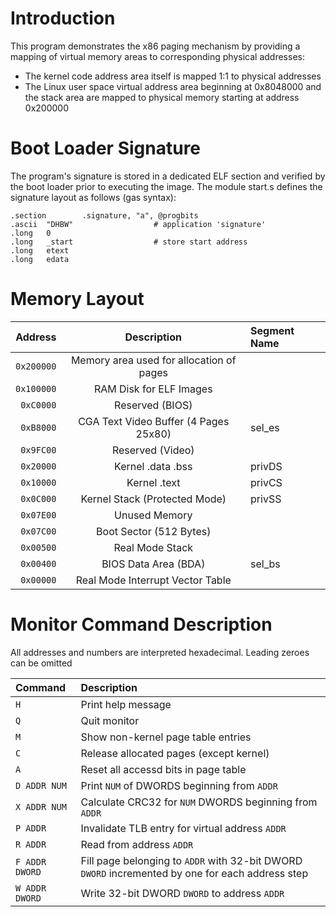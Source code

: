 # Introduction

This program demonstrates the x86 paging mechanism by providing a mapping of virtual memory areas to
corresponding physical addresses:
* The kernel code address area itself is mapped 1:1 to physical addresses
* The Linux user space virtual address area beginning at 0x8048000 and the stack area are mapped to physical
  memory starting at address 0x200000

# Boot Loader Signature

The program's signature is stored in a dedicated ELF section and verified by the boot loader
prior to executing the image. The module start.s defines the signature layout as follows
(gas syntax):

```assembly
.section        .signature, "a", @progbits
.ascii  "DHBW"                  # application 'signature'
.long   0
.long   _start                  # store start address
.long   etext
.long   edata
```

# Memory Layout

 Address        |       Description                                   | Segment Name
---------------:|:---------------------------------------------------:|:------------
```0x200000```  |   Memory area used for allocation of pages          |
```0x100000```  |         RAM Disk for ELF Images                     |
 ```0xC0000```  |      Reserved (BIOS)                                |
 ```0xB8000```  |   CGA Text Video Buffer  (4 Pages 25x80)            | sel\_es
 ```0x9FC00```  |   Reserved (Video)                                  |
 ```0x20000```  |    Kernel  .data .bss                               | privDS
 ```0x10000```  |       Kernel .text                                  | privCS
 ```0x0C000```  |    Kernel Stack (Protected Mode)                    | privSS
 ```0x07E00```  |       Unused Memory                                 |
 ```0x07C00```  |        Boot Sector  (512 Bytes)                     |
 ```0x00500```  |     Real Mode Stack                                 |
 ```0x00400```  |       BIOS Data Area (BDA)                          | sel\_bs
 ```0x00000```  |         Real Mode Interrupt Vector Table            |


# Monitor Command Description

All addresses and numbers are interpreted hexadecimal. Leading zeroes can be omitted

 Command			|		Description
 :------------------|:-----------------------------------------------------------------------------------------------------------
 ```H```			|	Print help message
 ```Q```			|	Quit monitor
 ```M```			|	Show non-kernel page table entries
 ```C```			| 	Release allocated pages (except kernel)
 ```A```			|	Reset all accessd bits in page table
 ```D ADDR NUM```	|	Print ```NUM``` of DWORDS beginning from ```ADDR``` 
 ```X ADDR NUM```	|	Calculate CRC32 for ```NUM``` DWORDS beginning from ```ADDR```
 ```P ADDR```		|	Invalidate TLB entry for virtual address ```ADDR```
 ```R ADDR```		|	Read from address ```ADDR```
 ```F ADDR DWORD```	|	Fill page belonging to ```ADDR``` with 32-bit DWORD ```DWORD``` incremented by one for each address step
 ```W ADDR DWORD```	|	Write 32-bit DWORD ```DWORD``` to address ```ADDR```
 
